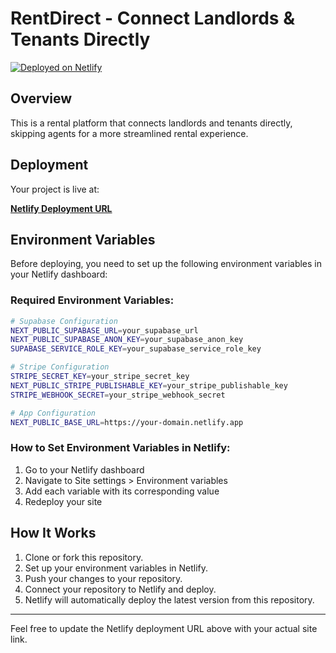 # RentDirect - Connect Landlords & Tenants Directly

[![Deployed on Netlify](https://img.shields.io/badge/Deployed%20on-Netlify-green?style=for-the-badge&logo=netlify)](https://www.netlify.com/)

## Overview

This is a rental platform that connects landlords and tenants directly, skipping agents for a more streamlined rental experience.

## Deployment

Your project is live at:

**[Netlify Deployment URL](https://rent-dyrrect.netlify.app/)**

## Environment Variables

Before deploying, you need to set up the following environment variables in your Netlify dashboard:

### Required Environment Variables:

```bash
# Supabase Configuration
NEXT_PUBLIC_SUPABASE_URL=your_supabase_url
NEXT_PUBLIC_SUPABASE_ANON_KEY=your_supabase_anon_key
SUPABASE_SERVICE_ROLE_KEY=your_supabase_service_role_key

# Stripe Configuration
STRIPE_SECRET_KEY=your_stripe_secret_key
NEXT_PUBLIC_STRIPE_PUBLISHABLE_KEY=your_stripe_publishable_key
STRIPE_WEBHOOK_SECRET=your_stripe_webhook_secret

# App Configuration
NEXT_PUBLIC_BASE_URL=https://your-domain.netlify.app
```

### How to Set Environment Variables in Netlify:

1. Go to your Netlify dashboard
2. Navigate to Site settings > Environment variables
3. Add each variable with its corresponding value
4. Redeploy your site

## How It Works

1. Clone or fork this repository.
2. Set up your environment variables in Netlify.
3. Push your changes to your repository.
4. Connect your repository to Netlify and deploy.
5. Netlify will automatically deploy the latest version from this repository.

---

Feel free to update the Netlify deployment URL above with your actual site link.
